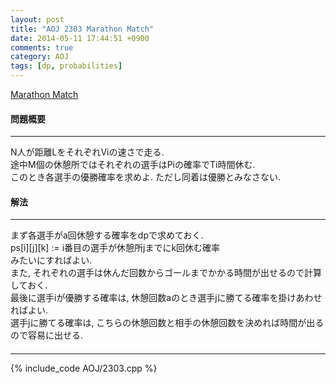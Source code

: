 ```yaml
---
layout: post
title: "AOJ 2303 Marathon Match"
date: 2014-05-11 17:44:51 +0900
comments: true
category: AOJ
tags: [dp, probabilities]
---
```


[Marathon Match](http://judge.u-aizu.ac.jp/onlinejudge/description.jsp?id=2303)

#### 問題概要

****

N人が距離LをそれぞれViの速さで走る.  
途中M個の休憩所ではそれぞれの選手はPiの確率でTi時間休む.  
このとき各選手の優勝確率を求めよ. ただし同着は優勝とみなさない.

#### 解法

****

まず各選手がa回休憩する確率をdpで求めておく.  
ps[i][j][k] := i番目の選手が休憩所jまでにk回休む確率  
みたいにすればよい.  
また, それぞれの選手は休んだ回数からゴールまでかかる時間が出せるので計算しておく.  
最後に選手iが優勝する確率は, 休憩回数aのとき選手jに勝てる確率を掛けあわせればよい.  
選手jに勝てる確率は, こちらの休憩回数と相手の休憩回数を決めれば時間が出るので容易に出せる. 


#### 

****

{% include_code AOJ/2303.cpp %}

